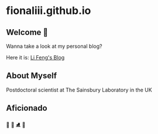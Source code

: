 # fionaliii.github.io

## Welcome 👋 

Wanna take a look at my personal blog?

Here it is: [Li Feng's Blog](https://fionaliii.github.io/index.html)

## About Myself

Postdoctoral scientist at The Sainsbury Laboratory in the UK 

## Aficionado

🧘 🎿 ⛸️ 🎵
